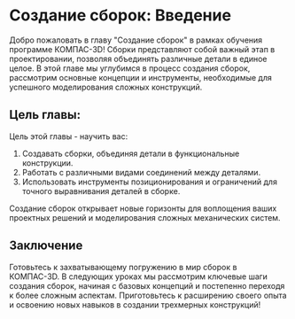 # Создание сборок: Введение

Добро пожаловать в главу "Создание сборок" в рамках обучения программе КОМПАС-3D! Сборки представляют собой важный этап в проектировании, позволяя объединять различные детали в единое целое. В этой главе мы углубимся в процесс создания сборок, рассмотрим основные концепции и инструменты, необходимые для успешного моделирования сложных конструкций.

## Цель главы:

Цель этой главы - научить вас:

1. Создавать сборки, объединяя детали в функциональные конструкции.
2. Работать с различными видами соединений между деталями.
3. Использовать инструменты позиционирования и ограничений для точного выравнивания деталей в сборке.

Создание сборок открывает новые горизонты для воплощения ваших проектных решений и моделирования сложных механических систем.

## Заключение

Готовьтесь к захватывающему погружению в мир сборок в КОМПАС-3D. В следующих уроках мы рассмотрим ключевые шаги создания сборок, начиная с базовых концепций и постепенно переходя к более сложным аспектам. Приготовьтесь к расширению своего опыта и освоению новых навыков в создании трехмерных конструкций!
